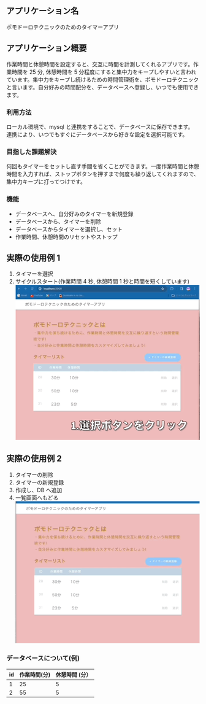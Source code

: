 ## アプリケーション名

ポモドーロテクニックのためのタイマーアプリ

## アプリケーション概要

作業時間と休憩時間を設定すると、交互に時間を計測してくれるアプリです。作業時間を 25 分, 休憩時間を 5 分程度にすると集中力をキープしやすいと言われています。集中力をキープし続けるための時間管理術を、ポモドーロテクニックと言います。自分好みの時間配分を、データベースへ登録し、いつでも使用できます。

### 利用方法

ローカル環境で、mysql と連携をすることで、データベースに保存できます。  
連携により、いつでもすぐにデータベースから好きな設定を選択可能です。

### 目指した課題解決

何回もタイマーをセットし直す手間を省くことができます。一度作業時間と休憩時間を入力すれば、ストップボタンを押すまで何度も繰り返してくれますので、集中力キープに打ってつけです。

### 機能

- データベースへ、自分好みのタイマーを新規登録
- データベースから、タイマーを削除
- データベースからタイマーを選択し、セット
- 作業時間、休憩時間のリセットやストップ

## 実際の使用例 1

1. タイマーを選択
2. サイクルスタート(作業時間 4 秒, 休憩時間 1 秒と時間を短くしています)
   <img src="gif_for_readme/timer.gif" >

## 実際の使用例 2

1. タイマーの削除
2. タイマーの新規登録
3. 作成し、DB へ追加
4. 一覧画面へもどる
   <img src="gif_for_readme/delete_choose_returnback.gif" >

### データベースについて(例)

| id  | 作業時間(分) | 休憩時間 (分） |
| --- | ------------ | -------------- |
| 1   | 25           | 5              |
| 2   | 55           | 5              |   
